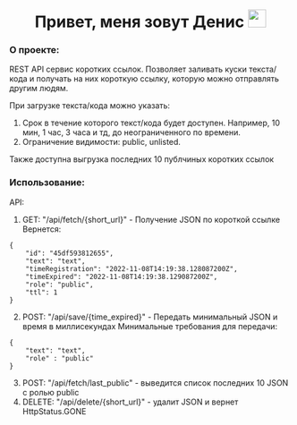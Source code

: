 <h1 align="center">Привет, меня зовут Денис</a> 
<img src="https://github.com/blackcater/blackcater/raw/main/images/Hi.gif" height="32"/></h1>

### О проекте: ###
REST API сервис коротких ссылок. Позволяет заливать куски текста/кода и получать на них короткую ссылку, которую можно отправлять другим людям.

При загрузке текста/кода можно указать:
1. Срок в течение которого текст/кода будет доступен. Например, 10 мин, 1 час, 3 часа и тд, до неограниченного по времени.
2. Ограничение видимости: public, unlisted.

Также доступна выгрузка последних 10 публчиных коротких ссылок

### Использование: ###
API:
1. GET: "/api/fetch/{short_url}" - Получение JSON по короткой ссылке
Вернется: 
```
{
    "id": "45df593812655",
    "text": "text",
    "timeRegistration": "2022-11-08T14:19:38.128087200Z",
    "timeExpired": "2022-11-08T14:19:38.129087200Z",
    "role": "public",
    "ttl": 1
}
```
2. POST: "/api/save/{time_expired}" - Передать минимальный JSON и время в миллисекундах
Минимальные требования для передачи:
```
{
    "text": "text",
    "role" : "public"
}
```
3. POST: "/api/fetch/last_public" - выведится список последних 10 JSON с ролью public
4. DELETE: "/api/delete/{short_url}" - удалит JSON и вернет HttpStatus.GONE
